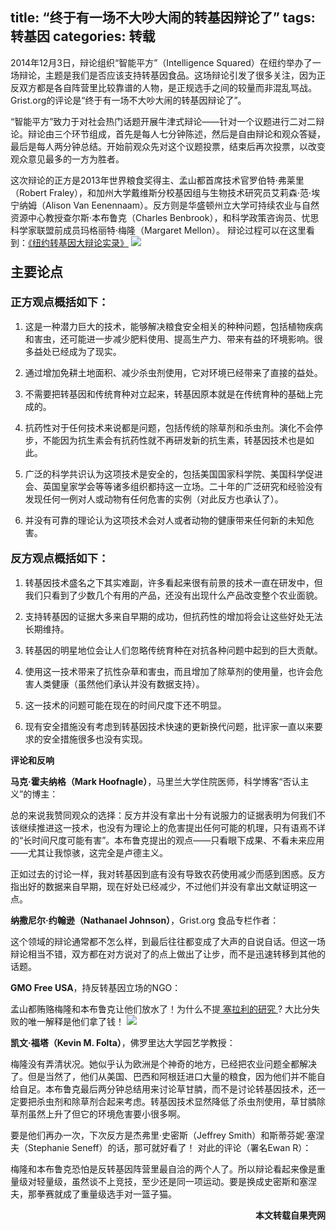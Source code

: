 title: “终于有一场不大吵大闹的转基因辩论了”
tags: 转基因
categories: 转载
---
2014年12月3日，辩论组织“智能平方”（Intelligence Squared）在纽约举办了一场辩论，主题是我们是否应该支持转基因食品。这场辩论引发了很多关注，因为正反双方都是各自阵营里比较靠谱的人物，是正规选手之间的较量而非混乱骂战。Grist.org的评论是“终于有一场不大吵大闹的转基因辩论了”。

“智能平方”致力于对社会热门话题开展牛津式辩论——针对一个议题进行二对二辩论。辩论由三个环节组成，首先是每人七分钟陈述，然后是自由辩论和观众答疑，最后是每人两分钟总结。开始前观众先对这个议题投票，结束后再次投票，以改变观众意见最多的一方为胜者。

这次辩论的正方是2013年世界粮食奖得主、孟山都首席技术官罗伯特·弗莱里（Robert Fraley），和加州大学戴维斯分校基因组与生物技术研究员艾莉森·范·埃宁纳姆（Alison Van Eenennaam）。反方则是华盛顿州立大学可持续农业与自然资源中心教授查尔斯·本布鲁克（Charles Benbrook），和科学政策咨询员、忧思科学家联盟前成员玛格丽特·梅隆（Margaret Mellon）。
辩论过程可以在这里看到：<a href="http://www.guokr.com/article/439651/">《纽约转基因大辩论实录》</a>
![ ](http://i.imgur.com/W67pMUW.jpg)
**<p style="font-size:150%">主要论点</p>**
**<p style="font-size:125%">正方观点概括如下：</p>**
1. 这是一种潜力巨大的技术，能够解决粮食安全相关的种种问题，包括植物疾病和害虫，还可能进一步减少肥料使用、提高生产力、带来有益的环境影响。很多益处已经成为了现实。

2. 通过增加免耕土地面积、减少杀虫剂使用，它对环境已经带来了直接的益处。

3. 不需要把转基因和传统育种对立起来，转基因原本就是在传统育种的基础上完成的。

4. 抗药性对于任何技术来说都是问题，包括传统的除草剂和杀虫剂。演化不会停步，不能因为抗生素会有抗药性就不再研发新的抗生素，转基因技术也是如此。

5. 广泛的科学共识认为这项技术是安全的，包括美国国家科学院、美国科学促进会、英国皇家学会等等诸多组织都持这一立场。二十年的广泛研究和经验没有发现任何一例对人或动物有任何危害的实例（对此反方也承认了）。

6. 并没有可靠的理论认为这项技术会对人或者动物的健康带来任何新的未知危害。

**<p style="font-size:125%">反方观点概括如下：</p>**
1. 转基因技术盛名之下其实难副，许多看起来很有前景的技术一直在研发中，但我们只看到了少数几个有用的产品，还没有出现什么产品改变整个农业面貌。

2. 支持转基因的证据大多来自早期的成功，但抗药性的增加将会让这些好处无法长期维持。

3. 转基因的明星地位会让人们忽略传统育种在对抗各种问题中起到的巨大贡献。

4. 使用这一技术带来了抗性杂草和害虫，而且增加了除草剂的使用量，也许会危害人类健康（虽然他们承认并没有数据支持）。

5. 这一技术的问题可能在现在的时间尺度下还不明显。

6. 现有安全措施没有考虑到转基因技术快速的更新换代问题，批评家一直以来要求的安全措施很多也没有实现。

**评论和反响**

**马克·霍夫纳格（Mark Hoofnagle）**，马里兰大学住院医师，科学博客“否认主义”的博主：

总的来说我赞同观众的选择：反方并没有拿出十分有说服力的证据表明为何我们不该继续推进这一技术，也没有为理论上的危害提出任何可能的机理，只有语焉不详的“长时间尺度可能有害”。本布鲁克提出的观点——只看眼下成果、不看未来应用——尤其让我惊骇，这完全是卢德主义。

正如过去的讨论一样，我对转基因到底有没有导致农药使用减少而感到困惑。反方指出好的数据来自早期，现在好处已经减少，不过他们并没有拿出文献证明这一点。

**纳撒尼尔·约翰逊（Nathanael Johnson）**，Grist.org 食品专栏作者：

这个领域的辩论通常都不怎么样，到最后往往都变成了大声的自说自话。但这一场辩论相当不错，双方都在对方说对了的点上做出了让步，而不是迅速转移到其他的话题。

**GMO Free USA**，持反转基因立场的NGO：

孟山都贿赂梅隆和本布鲁克让他们放水了！为什么不提<a href="http://www.guokr.com/article/438683/"> 塞拉利的研究 </a>? 大比分失败的唯一解释是他们拿了钱！
![](https://i.imgur.com/CXQi5lQ.png)

**凯文·福塔（Kevin M. Folta）**，佛罗里达大学园艺学教授：

梅隆没有弄清状况。她似乎认为欧洲是个神奇的地方，已经把农业问题全都解决了。但是当然了，他们从美国、巴西和阿根廷进口大量的粮食，因为他们并不能自给自足。本布鲁克最后两分钟总结用来讨论草甘膦，而不是讨论转基因技术，还一定要把杀虫剂和除草剂合起来考虑。转基因技术显然降低了杀虫剂使用，草甘膦除草剂虽然上升了但它的环境危害要小很多啊。

要是他们再办一次，下次反方是杰弗里·史密斯（Jeffrey Smith）和斯蒂芬妮·塞涅夫（Stephanie Seneff）的话，那可就好看了！
对此的评论（署名Ewan R）：

梅隆和本布鲁克恐怕是反转基因阵营里最自洽的两个人了。所以辩论看起来像是重量级对轻量级，虽然谈不上竞技，至少还是同一项运动。要是换成史密斯和塞涅夫，那拳赛就成了重量级选手对一篮子猫。
**<p style="text-align:right">本文转载自果壳网**
